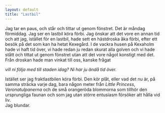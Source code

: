 ```yaml
---
layout: default
title: "Lastbil"
---
```


Jag tar en paus, och står och tittar ut genom fönstret. Det är måndag förmiddag.
Jag ser en lastbil köra förbi.
Jag önskar att det vore en annan tid och att jag, istället för en lastbil, hade sett en hästdroska åka förbi, efter ett besök på det som kan ha hetat Kexegård.
 I de vackra husen på Kexaholm hade vi haft tid över, vi hade redan ju redan skurat alla golven och vi hade stått och tittat ut genom fönstret utan att det vore något konstigt med det.
Från droskan hade man vinkat till oss,
kanske frågat

_vill ni följa med till staden idag? Ni har ju ändå tid över._

 Istället ser jag fraktlastbilen köra förbi.  Den kör plåt, eller vad det nu är,  på samma sträcka varje dag, bara någon meter från _Little Princess_, _Veronatulpanerna_ och de små orangeröda blommorna som tillhör den ursprungliga faunan och som jag utan större entusiasm försöker att hålla vid liv.  
<span>Jag blundar.</span>
